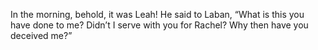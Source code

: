 In the morning, behold, it was Leah! He said to Laban, “What is this you have done to me? Didn’t I serve with you for Rachel? Why then have you deceived me?”